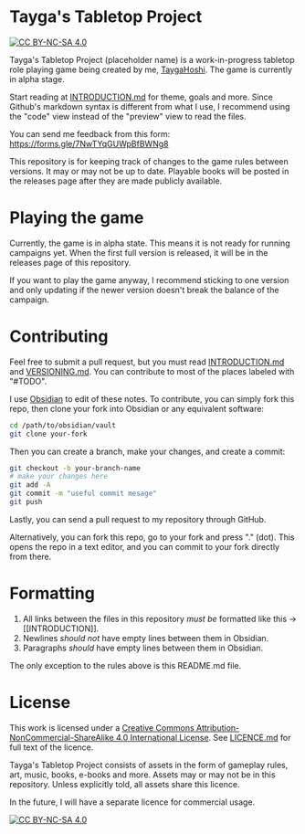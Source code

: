 # Tayga's Tabletop Project
[![CC BY-NC-SA 4.0][cc-by-nc-sa-shield]][cc-by-nc-sa]

Tayga's Tabletop Project (placeholder name) is a work-in-progress tabletop role playing game being created by me, [TaygaHoshi](https://github.com/TaygaHoshi). The game is currently in alpha stage.

Start reading at [INTRODUCTION.md](INTRODUCTION.md) for theme, goals and more. Since Github's markdown syntax is different from what I use, I recommend using the "code" view instead of the "preview" view to read the files.

You can send me feedback from this form: https://forms.gle/7NwTYqGUWpBfBWNg8

This repository is for keeping track of changes to the game rules between versions. It may or may not be up to date. Playable books will be posted in the releases page after they are made publicly available.

# Playing the game
Currently, the game is in alpha state. This means it is not ready for running campaigns yet. When the first full version is released, it will be in the releases page of this repository. 

If you want to play the game anyway, I recommend sticking to one version and only updating if the newer version doesn't break the balance of the campaign.

# Contributing
Feel free to submit a pull request, but you must read [INTRODUCTION.md](INTRODUCTION.md) and [VERSIONING.md](VERSIONING.md). You can contribute to most of the places labeled with "#TODO".

I use [Obsidian](https://obsidian.md/) to edit of these notes. To contribute, you can simply fork this repo, then clone your fork into Obsidian or any equivalent software:
```bash
cd /path/to/obsidian/vault
git clone your-fork
```

Then you can create a branch, make your changes, and create a commit:
```bash
git checkout -b your-branch-name
# make your changes here
git add -A
git commit -m "useful commit mesage"
git push
```

Lastly, you can send a pull request to my repository through GitHub.

Alternatively, you can fork this repo, go to your fork and press "." (dot). This opens the repo in a text editor, and you can commit to your fork directly from there. 

# Formatting
1. All links between the files in this repository *must be* formatted like this -> [[INTRODUCTION]]. 
2. Newlines *should not* have empty lines between them in Obsidian. 
3. Paragraphs *should* have empty lines between them in Obsidian.

The only exception to the rules above is this README.md file.

# License
This work is licensed under a
[Creative Commons Attribution-NonCommercial-ShareAlike 4.0 International License][cc-by-nc-sa]. See [LICENCE.md](LICENCE.md) for full text of the licence.

Tayga's Tabletop Project consists of assets in the form of gameplay rules, art, music, books, e-books and more. Assets may or may not be in this repository. Unless explicitly told, all assets share this licence.

In the future, I will have a separate licence for commercial usage. 

[![CC BY-NC-SA 4.0][cc-by-nc-sa-image]][cc-by-nc-sa]

[cc-by-nc-sa]: http://creativecommons.org/licenses/by-nc-sa/4.0/
[cc-by-nc-sa-image]: https://licensebuttons.net/l/by-nc-sa/4.0/88x31.png
[cc-by-nc-sa-shield]: https://img.shields.io/badge/License-CC%20BY--NC--SA%204.0-lightgrey.svg
